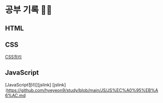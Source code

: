 # 공부 기록 🌱🍀
## HTML

## CSS
[CSS정리][csslink]

[csslink]: https://github.com/hyeyeon9/study/blob/main/CSS/css%20%EC%A0%95%EB%A6%AC.md


## JavaScript
[JavaScript정리][jslink]
[jslink] :https://github.com/hyeyeon9/study/blob/main/JS/JS%EC%A0%95%EB%A6%AC.md
